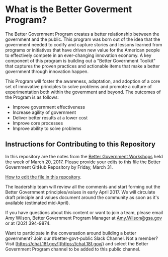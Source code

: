 # What is the Better Goverment Program?

The Better Government Program creates a better relationship between the government and the public. This program was born out of the idea that the government needed to codify and capture stories and lessons learned from programs or initiatives that have driven new value for the American people to effectively compete in an ever-changing innovation economy. A key component of this program is building out a "Better Government Toolkit" that captures the proven practices and actionable items that make a better government through innovation happen.

This Program will foster the awareness, adaptation, and adoption of a core set of innovative principles to solve problems and promote a culture of experimentation both within the government and beyond. The outcomes of the Program is as follows:

- Improve government effectiveness
- Increase agility of government
- Deliver better results at a lower cost
- Improve core processes
- Improve ability to solve problems

## Instructions for Contributing to this Repository

In this repository are the notes from the [Better Government Workshops](https://github.com/18F/better-government/blob/master/%5B3.20%5D%20Better%20Government%20Workshop%20.pdf) held the week of March 20, 2017. Please provide your edits to this file the Better Government GitHub Repository by Friday, March 31.

[How to edit the file in this repository](https://help.github.com/articles/editing-files-in-another-user-s-repository/).

The leadership team will review all the comments and start forming out the Better Government principles/values in early April 2017. We will circulate draft principle and values document around the community as soon as it&#39;s available (estimated mid-April).

If you have questions about this content or want to join a team, please email Amy Wilson, Better Government Program Manager at [Amy.Wilson@gsa.gov](mailto:Amy.Wilson@gsa.gov) or at (202) 394-9874.

Want to participate in the conversation around building a better government? Join our #better-govt-public Slack Channel. Not a member? Visit [https://chat.18f.gov/](https://chat.18f.gov/) and select the Better Government Program channel to be added to this public channel.
